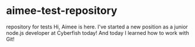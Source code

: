 # aimee-test-repository
repository for tests
Hi, Aimee is here. I've started a new position as a junior node.js developer at Cyberfish today!
And today I learned how to work with Git!
